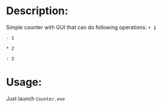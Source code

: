 # Description:
Simple counter with GUI that can do following operations:
`+ 1`

`- 1`

`* 2`

`: 2`


# Usage:
Just launch `Counter.exe`
